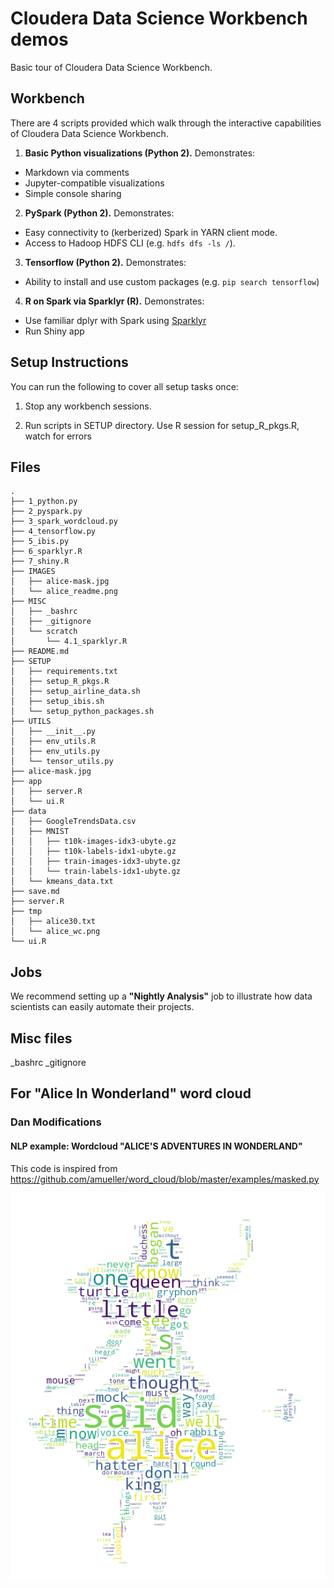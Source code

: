 # Cloudera Data Science Workbench demos
Basic tour of Cloudera Data Science Workbench.

## Workbench
There are 4 scripts provided which walk through the interactive capabilities of Cloudera Data Science Workbench.

1. **Basic Python visualizations (Python 2).** Demonstrates:
  - Markdown via comments
  - Jupyter-compatible visualizations
  - Simple console sharing
2. **PySpark (Python 2).** Demonstrates:
  - Easy connectivity to (kerberized) Spark in YARN client mode.
  - Access to Hadoop HDFS CLI (e.g. `hdfs dfs -ls /`).
3. **Tensorflow (Python 2).** Demonstrates:
  - Ability to install and use custom packages (e.g. `pip search tensorflow`)
4. **R on Spark via Sparklyr (R).** Demonstrates:
  - Use familiar dplyr with Spark using [Sparklyr](http://spark.rstudio.com)
  - Run Shiny app

## Setup Instructions
You can run the following to cover all setup tasks once:

1. Stop any workbench sessions.

2. Run scripts in SETUP directory. Use R session for setup_R_pkgs.R, watch for errors

## Files
```
.
├── 1_python.py
├── 2_pyspark.py
├── 3_spark_wordcloud.py
├── 4_tensorflow.py
├── 5_ibis.py
├── 6_sparklyr.R
├── 7_shiny.R
├── IMAGES
│   ├── alice-mask.jpg
│   └── alice_readme.png
├── MISC
│   ├── _bashrc
│   ├── _gitignore
│   └── scratch
│       └── 4.1_sparklyr.R
├── README.md
├── SETUP
│   ├── requirements.txt
│   ├── setup_R_pkgs.R
│   ├── setup_airline_data.sh
│   ├── setup_ibis.sh 
│   └── setup_python_packages.sh
├── UTILS
│   ├── __init__.py
│   ├── env_utils.R
│   ├── env_utils.py
│   └── tensor_utils.py
├── alice-mask.jpg
├── app
│   ├── server.R
│   └── ui.R
├── data
│   ├── GoogleTrendsData.csv
│   ├── MNIST
│   │   ├── t10k-images-idx3-ubyte.gz
│   │   ├── t10k-labels-idx1-ubyte.gz
│   │   ├── train-images-idx3-ubyte.gz
│   │   └── train-labels-idx1-ubyte.gz
│   └── kmeans_data.txt
├── save.md
├── server.R
├── tmp
│   ├── alice30.txt
│   └── alice_wc.png
└── ui.R
```

## Jobs
We recommend setting up a **"Nightly Analysis"** job to illustrate how data scientists can easily automate their projects.

## Misc files
_bashrc
_gitignore


## For "Alice In Wonderland" word cloud
### Dan Modifications
#### NLP example: Wordcloud "ALICE'S ADVENTURES IN WONDERLAND"

This code is inspired from https://github.com/amueller/word_cloud/blob/master/examples/masked.py

![](./IMAGES/alice_readme.png)

